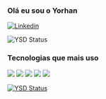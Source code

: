 ### Olá eu sou o Yorhan 


[![Linkedin](https://img.shields.io/badge/LinkedIn-0077B5?style=for-the-badge&logo=linkedin&logoColor=white)](https://www.linkedin.com/in/yorhan-david-8a4a20210/)

![YSD Status](https://github-readme-stats.vercel.app/api?username=YorhanSD&show_icons=true&theme=dracula)

### Tecnologias que mais uso

![](https://img.shields.io/badge/Unity-100000?style=for-the-badge&logo=unity&logoColor=white)
![](https://img.shields.io/badge/C%23-239120?style=for-the-badge&logo=c-sharp&logoColor=white)
![](https://img.shields.io/badge/HTML5-E34F26?style=for-the-badge&logo=html5&logoColor=white)
![](https://img.shields.io/badge/CSS3-1572B6?style=for-the-badge&logo=css3&logoColor=white)
![](https://img.shields.io/badge/JavaScript-323330?style=for-the-badge&logo=javascript&logoColor=F7DF1E)

[![YSD Status](https://github-readme-stats.vercel.app/api/top-langs/?username=YorhanSD&layout=compact)](https://github.com/anuraghazra/github-readme-stats)

